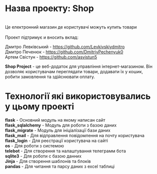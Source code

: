 # Назва проекту: **Shop**<br/>
<br/> Це електронний магазин де користувачі можуть купить товари<br/> 
<br/>Проект підтримує и вносить вклад:<br/>

Дмитро Левківський - https://github.com/Levkivskiydmitro<br/>
Дмитро Печенюк - https://github.com/DmitriyPechenyuk0<br/>
Артем Свістун - https://github.com/asvistun5<br/>

**Shop Project** - це веб-додаток для управління інтернет-магазином. Він дозволяє користувачам переглядати товари, додавати їх у кошик, 
робити замовлення та здійснювати оплату.

# Технології які використовувались у цьому проекті<br/>

**flask** - Основний модуль на якому написан сайт<br/>
**flask_sqlalchemy** - Модуль для роботи з базою даних<br/>
**flask_migrate** - Модуль для ініціалізації бази даних<br/>
**flask_mail** - Для відправлення повідомлення на почту користувача<br/>
**flask_login** - Для реєстрації користувача на сайті<br/>
**os** - Для роботи з системою<br/>
**telebot** - Для створення та налаштування телеграмм бота<br/>
**sqlite3** - Для роботи с базою данних<br/>
**Jinja** -  Для створення шаблонів та блоків<br/>
**pandas** - Для читання та парсу даних з excel таблиці<br/>
